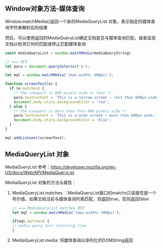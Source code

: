 
## Window对象方法-媒体查询
Window.matchMedia()返回一个新的MediaQueryList 对象，表示指定的媒体查询字符串解析后的结果

然后，可以使用返回的MediaQueryList确定文档是否与媒体查询匹配，或者监视文档以检测它何时匹配或停止匹配媒体查询
```js
const mediaQueryList = window.matchMedia(mediaQueryString)

// === 例子
let para = document.querySelector('p');

let mql = window.matchMedia('(max-width: 600px)');

function screenTest(e) {
  if (e.matches) {
    /* the viewport is 600 pixels wide or less */
    para.textContent = 'This is a narrow screen — less than 600px wide.';
    document.body.style.backgroundColor = 'red';
  } else {
    /* the viewport is more than than 600 pixels wide */
    para.textContent = 'This is a wide screen — more than 600px wide.';
    document.body.style.backgroundColor = 'blue';
  }
}

mql.addListener(screenTest);
```


## MediaQueryList 对象
MediaQueryList 参考：https://developer.mozilla.org/en-US/docs/Web/API/MediaQueryList

MediaQueryList 对象的方法与属性：
1. MediaQueryList.matches ：MediaQueryList接口的matchs只读属性是一个布尔值，如果文档当前与媒体查询列表匹配，则返回true，否则返回false

    ```js
    // === MediaQueryList.matches 例子
    let mql = window.matchMedia('(max-width: 600px)');

    if(mql.matches) {
    // media query test returning true
    }
    ```

2. MediaQueryList.media: 将媒体查询以序列化的DOMString返回
